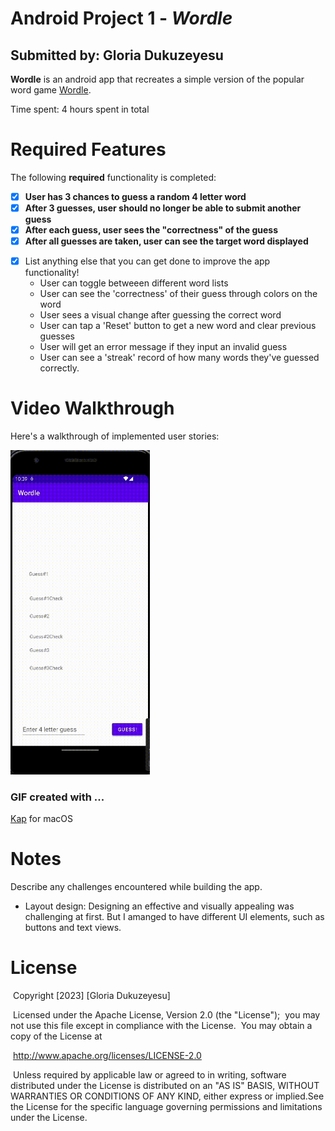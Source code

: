 # Android Project 1 - *Wordle*

## Submitted by: Gloria Dukuzeyesu

**Wordle** is an android app that recreates a simple version of the popular word game [Wordle](https://www.nytimes.com/games/wordle/index.html). 

Time spent: 4  hours spent in total

# Required Features

The following **required** functionality is completed:

- [x] **User has 3 chances to guess a random 4 letter word**
- [x] **After 3 guesses, user should no longer be able to submit another guess**
- [x] **After each guess, user sees the "correctness" of the guess**
- [x] **After all guesses are taken, user can see the target word displayed**

* [x] List anything else that you can get done to improve the app functionality!
  * User can toggle betweeen different word lists
  * User can see the 'correctness' of their guess through colors on the word 
  * User sees a visual change after guessing the correct word
  * User can tap a 'Reset' button to get a new word and clear previous guesses
  * User will get an error message if they input an invalid guess
  * User can see a 'streak' record of how many words they've guessed correctly.

# Video Walkthrough

Here's a walkthrough of implemented user stories:



<img src="wordle.gif" style="zoom:60%;" />



### **GIF created with ...**  

[Kap](https://getkap.co/) for macOS

# Notes

Describe any challenges encountered while building the app.

* Layout design: Designing an effective and visually appealing was challenging at first. But I amanged to have different UI elements, such as buttons and text views. 

# License

​    Copyright [2023] [Gloria Dukuzeyesu]

​    Licensed under the Apache License, Version 2.0 (the "License");
​    you may not use this file except in compliance with the License.
​    You may obtain a copy of the License at

​        http://www.apache.org/licenses/LICENSE-2.0

​    Unless required by applicable law or agreed to in writing, software
​    distributed under the License is distributed on an "AS IS" BASIS,
​    WITHOUT WARRANTIES OR CONDITIONS OF ANY KIND, either express or implied.
​    See the License for the specific language governing permissions and
​    limitations under the License.
